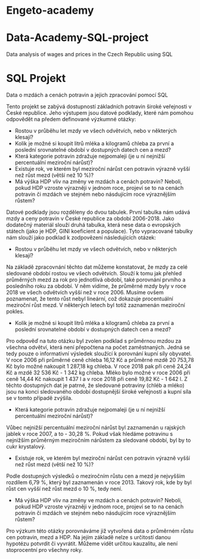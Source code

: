 # Engeto-academy
# Data-Academy-SQL-project
Data analysis of wages and prices in the Czech Republic using SQL


SQL Projekt
===

Data o mzdách a cenách potravin a jejich zpracování pomocí SQL

Tento projekt se zabývá dostupností základních potravin široké veřejnosti v České republice. Jeho výstupem jsou datové podklady, které nám pomohou odpovědět na předem definované výzkumné otázky:

- Rostou v průběhu let mzdy ve všech odvětvích, nebo v některých klesají?
- Kolik je možné si koupit litrů mléka a kilogramů chleba za první a poslední srovnatelné období v dostupných datech cen a mezd?
- Která kategorie potravin zdražuje nejpomaleji (je u ní nejnižší percentuální meziroční nárůst)?
- Existuje rok, ve kterém byl meziroční nárůst cen potravin výrazně vyšší než růst mezd (větší než 10 %)?
- Má výška HDP vliv na změny ve mzdách a cenách potravin? Neboli, pokud HDP vzroste výrazněji v jednom roce, projeví se to na cenách potravin či mzdách ve stejném nebo násdujícím roce výraznějším růstem?


Datové podklady jsou rozděleny do dvou tabulek. První tabulka nám udává mzdy a ceny potravin v České republice za období 2006-2018. Jako dodatečný materiál slouží druhá tabulka, která nese data o evropských státech (jako je HDP, GINI koeficient a populace). Tyto vypracované tabulky nám slouží jako podklad k zodpovězení následujících otázek:

- Rostou v průběhu let mzdy ve všech odvětvích, nebo v některých klesají?

Na základě zpracovnání těchto dat můžeme konstatovat, že mzdy za celé sledované období rostou ve všech odvětvích. Slouží k tomu jak přehled průměrných mezd za rok pro jednotlivá období, také porovnání prvního a posledního roku za období. V něm vidíme, že průměrné mzdy byly v roce 2018 ve všech odvětvích vyšší než v roce 2006. Musíme ovšem poznamenat, že tento růst nebyl lineární, což dokazuje procentuální meziroční růst mezd. V některých letech byl totiž zaznamenán meziroční pokles.


- Kolik je možné si koupit litrů mléka a kilogramů chleba za první a poslední srovnatelné období v dostupných datech cen a mezd?

Pro odpověď na tuto otázku byl zvolen podklad s průměrnou mzdou za všechna odvětví, která není přepočtena na počet zaměstnaných. Jedná se tedy pouze o informativní výsledek sloužící k porovnání kupní síly obyvatel. V roce 2006 při průměrné ceně chleba 16,12 Kč a průměrné mzdě 20 753,78 Kč bylo možné nakoupit 1 287,18 kg chleba. V roce 2018 pak při ceně 24,24 Kč a mzdě 32 536 Kč - 1 342 kg chleba. Mléko bylo možné v roce 2006 při ceně 14,44 Kč nakoupit 1 437 l a v roce 2018 při ceně 19,82 Kč - 1 642 l. Z těchto dostupných dat je patrné, že sledované potraviny (chléb a mléko) jsou na konci sledovaného období dostupnější široké veřejnosti a kupní síla se v tomto případě zvýšila.


- Která kategorie potravin zdražuje nejpomaleji (je u ní nejnižší percentuální meziroční nárůst)?

Vůbec nejnižší percentuální meziroční nárůst byl zaznamenán u rajských jablek v roce 2007, a to - 30,28 %. Pokud však hledáme potravinu s nejnižším průměrným meziročním nárůstem za sledované období, byl by to cukr krystalový.


- Existuje rok, ve kterém byl meziroční nárůst cen potravin výrazně vyšší než růst mezd (větší než 10 %)?

Podle dostupných výsledků o meziročním růstu cen a mezd je nejvyšším rozdílem 6,79 %, který byl zaznamenán v roce 2013. Takový rok, kde by byl růst cen vyšší než růst mezd o 10 %, tedy není.


- Má výška HDP vliv na změny ve mzdách a cenách potravin? Neboli, pokud HDP vzroste výrazněji v jednom roce, projeví se to na cenách potravin či mzdách ve stejném nebo násdujícím roce výraznějším růstem?

Pro výzkum této otázky porovnáváme již vytvořená data o průměrném růstu cen potravin, mezd a HDP. Na jejím základě nelze s určitostí danou hypotézu potvrdit či vyvrátit. Můžeme vidět určitou kauzalitu, ale není stoprocentní pro všechny roky.
